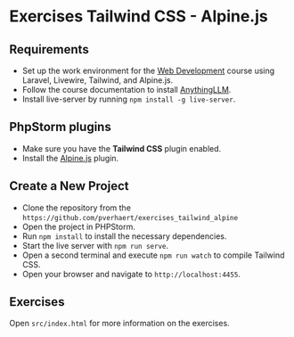 # Exercises Tailwind CSS - Alpine.js

## Requirements
- Set up the work environment for the [Web Development](https://itf-laravel-11.netlify.app/config/) course using Laravel, Livewire, Tailwind, and Alpine.js.
- Follow the course documentation to install [AnythingLLM](https://itf-laravel-11.netlify.app/config/chat).
- Install live-server by running `npm install -g live-server`.

## PhpStorm plugins
- Make sure you have the **Tailwind CSS** plugin enabled.
- Install the [Alpine.js](https://plugins.jetbrains.com/plugin/15251-alpine-js-support) plugin.

## Create a New Project
- Clone the repository from the `https://github.com/pverhaert/exercises_tailwind_alpine`
- Open the project in PHPStorm.
- Run `npm install` to install the necessary dependencies.
- Start the live server with `npm run serve`.
- Open a second terminal and execute `npm run watch` to compile Tailwind CSS.
- Open your browser and navigate to `http://localhost:4455`.

## Exercises

Open `src/index.html` for more information on the exercises.
